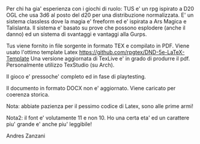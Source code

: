 Per chi ha gia' esperienza con i giochi di ruolo: TUS e' un rpg ispirato a D20 OGL che usa 3d6 al posto del d20 per una distribuzione normalizzata. E' un sistema classless dove la magia e' freeform ed e' ispirata a Ars Magica e Talislanta. Il sistema e' basato su prove che possono esplodere (anche il danno) ed un sistema di svantaggi e vantaggi alla Gurps. 

Tus viene fornito in file sorgente in formato TEX e compilato in PDF.
Viene usato l'ottimo template Latex https://github.com/rpgtex/DND-5e-LaTeX-Template
Una versione aggiornata di TexLive e' in grado di produrre il pdf. Personalmente utilizzo TexStudio (su Arch).

Il gioco e' pressoche' completo ed in fase di playtesting.

Il documento in formato DOCX non e' aggiornato. Viene caricato per coerenza storica.

Nota: abbiate pazienza per il pessimo codice di Latex, sono alle prime armi!

Nota2: il font e' volutamente 11 e non 10. Ho una certa eta' ed un carattere piu' grande e' anche piu' leggibile!

Andres Zanzani

